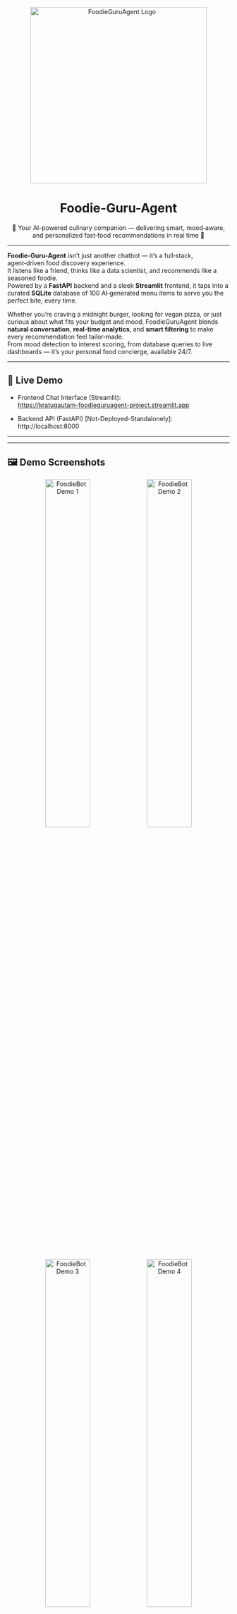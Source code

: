 <p align="center">
  <img src="https://raw.githubusercontent.com/Kratugautam99/Foodie-Guru-Agent-Project/refs/heads/main/Images/Icon/icon.png" alt="FoodieGuruAgent Logo" width="400" />
  <h1 align="center">Foodie-Guru-Agent</h1>
  <p align="center">
    🍔 Your AI-powered culinary companion — delivering smart, mood‑aware, and personalized fast‑food recommendations in real time 🚀
  </p>
</p>

---

**Foodie-Guru-Agent** isn’t just another chatbot — it’s a full‑stack, agent‑driven food discovery experience.  
It listens like a friend, thinks like a data scientist, and recommends like a seasoned foodie.  
Powered by a **FastAPI** backend and a sleek **Streamlit** frontend, it taps into a curated **SQLite** database of 100 AI‑generated menu items to serve you the perfect bite, every time.

Whether you’re craving a midnight burger, looking for vegan pizza, or just curious about what fits your budget and mood, FoodieGuruAgent blends **natural conversation**, **real‑time analytics**, and **smart filtering** to make every recommendation feel tailor‑made.  
From mood detection to interest scoring, from database queries to live dashboards — it’s your personal food concierge, available 24/7.

---


## 🚀 Live Demo

- Frontend Chat Interface (Streamlit):  
  https://kratugautam-foodieguruagent-project.streamlit.app

- Backend API (FastAPI) [Not-Deployed-Standalonely]:  
  http://localhost:8000

---
---

## 🖼️ Demo Screenshots

<p align="center">
  <img src="https://raw.githubusercontent.com/Kratugautam99/Foodie-Guru-Agent-Project/refs/heads/main/Images/demo/1.png" alt="FoodieBot Demo 1" width="45%" />
  <img src="https://raw.githubusercontent.com/Kratugautam99/Foodie-Guru-Agent-Project/refs/heads/main/Images/demo/2.png" alt="FoodieBot Demo 2" width="45%" />
</p>

<p align="center">
  <img src="https://raw.githubusercontent.com/Kratugautam99/Foodie-Guru-Agent-Project/refs/heads/main/Images/demo/3.png" alt="FoodieBot Demo 3" width="45%" />
  <img src="https://raw.githubusercontent.com/Kratugautam99/Foodie-Guru-Agent-Project/refs/heads/main/Images/demo/4.png" alt="FoodieBot Demo 4" width="45%" />
</p>

<p align="center">
  <em>Interactive chat, personalized recommendations, and real-time analytics — all in action!</em>
</p>

---

## ✨ Key Features

- **Natural Dialogue**  
  Understands user intent, moods, dietary needs, and price constraints.

- **Dynamic Interest Scoring**  
  Calculates a real-time “interest score” (0–100%) based on engagement signals (enthusiasm, order intent, budget mentions, etc.).

- **Smart Product Recommendations**  
  Filters and ranks items by mood tags, dietary tags, price range, popularity score, and real-time availability.

- **Database-Driven Responses**  
  Queries a SQLite database of 100 AI-generated fast-food products across 10 categories (Burgers, Pizza, Tacos, Desserts, and more).

- **Analytics Dashboard**  
  Tracks conversation metrics (interest score progression, drop-off points) and product performance (conversion rates, category analysis).

- **Full-Stack Python**  
  Backend with FastAPI; frontend with Streamlit; data persistence in SQLite.

---

## 🛠 Tech Stack

| Component               | Technology                |
|-------------------------|---------------------------|
| Backend Framework       | FastAPI                   |
| Frontend Framework      | Streamlit                 |
| Database                | SQLite (FoodData.db, Analytics.db) |
| Language                | Python 3.x                |
| Key Libraries           | uvicorn, pydantic, pandas, requests |
| AI & Data Generation    | Groq API (product gen), LLM API (chat) |

---

## 📁 Directory Structure

```bash
.
├── images
│   ├── Icon
│   ├── background
│   ├── demo
│   └── database_images
├── backend
│   ├── __init__.py
│   ├── analytics.py
│   ├── chat_engine.py
│   ├── database_reader.py
│   ├── database_writer.py
│   ├── filter_functions.py
│   ├── main.py
│   └── models.py
├── data
│   ├── Analytics.db
│   ├── FoodData.db
│   ├── FoodData.json
│   └── __init__.py
├── frontend
│   └── app.py
├── sqlite
│   ├── sqldiff.exe
│   ├── sqlite3.exe
│   ├── sqlite3_analyzer.exe
│   └── sqlite_rsync.exe
├── task
│   └── AI Food Agent.pdf
└── requirements.txt
```

---

## 🛠 Installation & Setup

1. **Clone the repository**  
   ```bash
   git clone https://github.com/Kratugautam99/Foodie-Guru-Agent-Project.git
   cd Foodie-Guru-Agent-Project
   ```

2. **Create a virtual environment**  
   ```bash
   python3 -m venv foodenv
   source foodenv/bin/activate
   ```

3. **Install dependencies**  
   ```bash
   pip install -r requirements.txt
   ```

4. **Set environment variables** (optional)
   for e.g. :-
   ```bash
   export API_URL="http://13.51.79.106:8000"
   ```
   Or add to `~/.bash_profile` for persistence:
   ```bash
   echo 'export API_URL="http://13.51.79.106:8000"' >> ~/.bash_profile
   source ~/.bash_profile
   ```

---

## ▶️ Running the Project

### 1. Start the FastAPI Backend
```bash
uvicorn backend.main:app --host 0.0.0.0 --port 8000 --reload
```
Swagger UI will be available at `http://localhost:8000/docs`.

### 2. Directly Launch the Streamlit Frontend
```bash
streamlit run frontend/app.py
```
Open the Streamlit app in your browser at `http://localhost:8501` (or use the live demo link above).

---

## 📖 API Endpoints

| Method | Endpoint           | Description                          |
|--------|--------------------|--------------------------------------|
| POST   | `/chat`            | Send user message, receive recommendations and updated interest score. |
| GET    | `/`       | {"message":"FoodieBot API is running!"} |

Full documentation is available via Swagger UI:  
http://localhost:8000/docs

---

## 🔧 Customization

- **Database**: Swap SQLite for PostgreSQL or MongoDB by updating `database_reader.py` / `database_writer.py` and installing the appropriate driver.
- **AI Model**: Change LLM API (Grok, Hugging Face, Gemini, Ollama) endpoints in `chat_engine.py`.
- **Analytics Storage**: Modify `Analytics.db` schema or use an external analytics service.

---

## 🤝 Contributing

1. Fork the repository  
2. Create a feature branch (`git checkout -b feature/YourFeature`)  
3. Commit your changes (`git commit -m "Add YourFeature"`)  
4. Push to your fork (`git push origin feature/YourFeature`)  
5. Open a Pull Request — i’ll review and merge!

---

## 📄 License

This project is released under the MIT License. See [LICENSE](LICENSE) for details.

---

<div align="center">
  Developed with 🧠 by <b>Kratu Gautam</b> | AIML Engineer<br>
  <a href="https://github.com/Kratugautam99">GitHub</a> | 
  <a href="https://kratugautam-foodieguruagent-project.streamlit.app">Streamlit[Frontend]</a> | 
  <a href="http://localhost:8000">FastAPI[Backend]</a>
</div>
